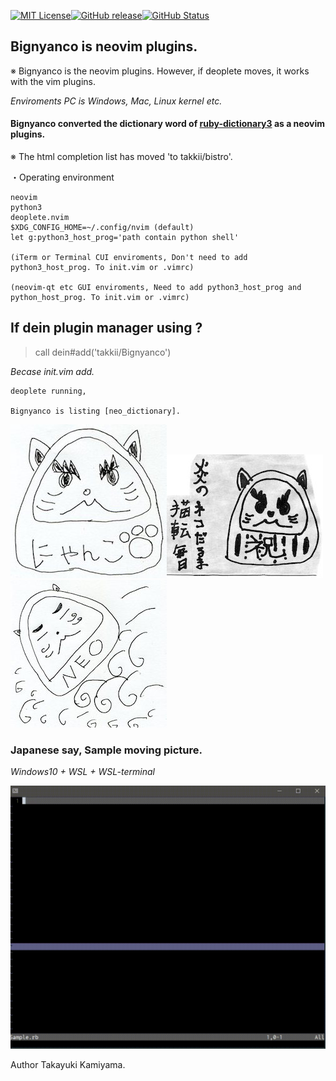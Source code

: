 [![MIT License](http://img.shields.io/badge/license-MIT-blue.svg?style=flat)](LICENSE)[![GitHub release](https://img.shields.io/github/release/takkii/Bignyanco.svg?style=flat)](GitHub)[![GitHub Status](https://img.shields.io/github/last-commit/takkii/Bignyanco.svg?style=flat)](GitHub)

## Bignyanco is neovim plugins. 

※ Bignyanco is the neovim plugins. However, if deoplete moves, it works with the vim plugins. 

*Enviroments PC is Windows, Mac, Linux kernel etc.*

#### Bignyanco converted the dictionary word of [ruby-dictionary3](https://github.com/takkii/ruby-dictionary3) as a neovim plugins.

※ The html completion list has moved 'to takkii/bistro'.

・Operating environment

```text
neovim
python3
deoplete.nvim
$XDG_CONFIG_HOME=~/.config/nvim (default)
let g:python3_host_prog='path contain python shell' 

(iTerm or Terminal CUI enviroments, Don't need to add python3_host_prog. To init.vim or .vimrc)

(neovim-qt etc GUI enviroments, Need to add python3_host_prog and python_host_prog. To init.vim or .vimrc)
```

## If dein plugin manager using ? 

> call dein#add('takkii/Bignyanco')

*Becase init.vim add.*

```text
deoplete running, 

Bignyanco is listing [neo_dictionary].
```


![ねこだるま](https://github.com/takkii/Bignyanco/blob/master/images/nekodaruma.jpg)![闇炎のねこだるま](https://github.com/takkii/Bignyanco/blob/master/images/nekodaruma2.jpg)![殺意の波動に目覚めたねこだるま](https://github.com/takkii/Bignyanco/blob/master/images/nekodaruma3.jpg)

### Japanese say, Sample moving picture.

*Windows10 + WSL + WSL-terminal*

![動画ねこだるま](https://github.com/takkii/Bignyanco/blob/master/images/neo_nekodaruma.gif)

Author Takayuki Kamiyama.